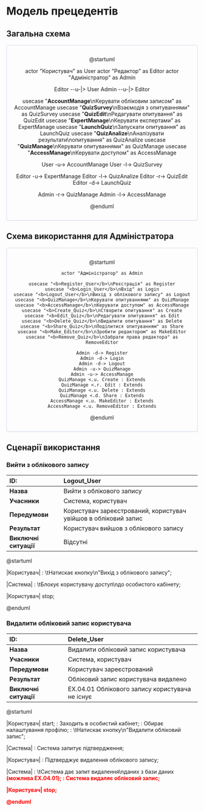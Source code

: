 # Модель прецедентів

## Загальна схема

<center style="
    border-radius:4px;
    border: 1px solid #cfd7e6;
    box-shadow: 0 1px 3px 0 rgba(89,105,129,.05), 0 1px 1px 0 rgba(0,0,0,.025);
    padding: 1em;"
>

@startuml

  actor "Користувач" as User
  actor "Редактор" as Editor
  actor "Адміністратор" as Admin
  
  Editor --u-|> User
  Admin --u-|> Editor
  
  usecase "<b>AccountManage</b>\nКерувати обліковим записом" as AccountManage
  usecase "<b>QuizSurvey</b>\nВзаємодія з опитуваннями" as QuizSurvey
  usecase "<b>QuizEdit</b>\nРедагувати опитування" as QuizEdit
  usecase "<b>ExpertManage</b>\nКерувати експертами" as ExpertManage
  usecase "<b>LaunchQuiz</b>\nЗапускати опитування" as LaunchQuiz
  usecase "<b>QuizAnalize</b>\nАналізувати результати\nопитування" as QuizAnalize
  usecase "<b>QuizManage</b>\nКерувати опитуваннями" as QuizManage
  usecase "<b>AccessManage</b>\nКерувати доступом" as AccessManage
 
  User -u-> AccountManage
  User -l-> QuizSurvey
  
  Editor -u-> ExpertManage
  Editor -l-> QuizAnalize
  Editor -r-> QuizEdit
  Editor -d-> LaunchQuiz
  
  Admin -r-> QuizManage
  Admin -l-> AccessManage

@enduml
  
</center>

## Схема використання для Адміністратора

<center style="
    border-radius:4px;
    border: 1px solid #cfd7e6;
    box-shadow: 0 1px 3px 0 rgba(89,105,129,.05), 0 1px 1px 0 rgba(0,0,0,.025);
    padding: 1em;"
>

@startuml

    actor "Адміністратор" as Admin
    
    usecase "<b>Register_User</b>\nРеєстрація" as Register
    usecase "<b>Login_User</b>\nВхід" as Login
    usecase "<b>Logout_User</b>\nВихід з облікового запису" as Logout
    usecase "<b>QuizManage</b>\nКерувати опитуваннями" as QuizManage
    usecase "<b>AccessManage</b>\nКерувати доступом" as AccessManage
    usecase "<b>Create_Quiz</b>\nСтворити опитування" as Create
    usecase "<b>Edit_Quiz</b>\nРедагувати опитування" as Edit
    usecase "<b>Delete_Quiz</b>\nВидалити опитування" as Delete
    usecase "<b>Share_Quiz</b>\nПоділитися опитуванням" as Share
    usecase "<b>Make_Editor</b>\nЗробити редактором" as MakeEditor
    usecase "<b>Remove_Quiz</b>\nЗабрати права редактора" as RemoveEditor
    
    Admin -d-> Register
    Admin -d-> Login
    Admin -d-> Logout
    Admin -u-> QuizManage
    Admin -u-> AccessManage
    QuizManage <.u. Create : Extends
    QuizManage <.r. Edit : Extends
    QuizManage <.u. Delete : Extends
    QuizManage <.d. Share : Extends
    AccessManage <.u. MakeEditor : Extends
    AccessManage <.u. RemoveEditor : Extends

@enduml

</center>

## Сценарії використання
  
### Вийти з облікового запису

| ID: | **Logout_User**                                                                                                            |
|:----|:---------------------------------------------------------------------------------------------------------------------------|
| **Назва** | Вийти з облікового запису                                                                                                  |
| **Учасники** | Система, користувач                                                                                                        |
| **Передумови** | Користувач зареєстрований, користувач увійшов в обліковий запис                                                            |
| **Результат** | Користувач вийшов з облікового запису                                                                                      |
| **Виключні ситуації** | Відсутні                                                                                                                   |
  
@startuml
  
|Користувач|
: \tНатискає кнопку\n"Вихід з облікового запису";

|Система|
: \tБлокує користувачу доступ\nдо особистого кабінету;

|Користувач|
stop;
  
@enduml
  
### Видалити обліковий запис користувача

| ID: | **Delete_User**                                                                                                                                                                |
|:----|:---------------------------------------------------------------------------------------------------------------------------------------------------------------------------|
| **Назва** | Видалити обліковий запис користувача                                                                                                                                       |
| **Учасники** | Система, користувач                                                                                                                                                        |
| **Передумови** | Користувач зареєстрований                                                                                                                                                  |
| **Результат** | Обліковий запис користувача видалено                                                                                                                                       |
| **Виключні ситуації** | EX.04.01 Облікового запису користувача не існує    |
  
@startuml

|Користувач|
start;
: Заходить в особистий кабінет;
: Обирає налаштування профілю;
: \tНатискає кнопку\n"Видалити обліковий запис";

|Система|
: Система запитує підтвердження;

|Користувач|
: Підтверджує видалення облікового запису;

|Система|
: \tСистема дає запит видалення\nданих з бази даних <font color="red"><b>(можлива EX.04.01);
: Система видаляє обліковий запис;
  
|Користувач|
stop;
 
@enduml
